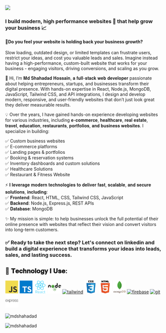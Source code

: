<img src="https://i.postimg.cc/qq1m7gt6/Github-Updated-Banner.jpg"/>
<div>
  <h3><b>I build modern, high performance websites 🚀 that help grow your business</b> 📈</h3>
  <h4>🚀<b>Do you feel your website is holding back your business growth?</b></h4>
  <p>Slow loading, outdated design, or limited templates can frustrate users, restrict your ideas, and cost you valuable leads and sales. Imagine instead having a high-performance, custom-built website that works for your business - engaging visitors, driving conversions, and scaling as you grow.</p>
</div>
<p>
👋 Hi, I’m 𝐌𝐝 𝐒𝐡𝐚𝐡𝐚𝐝𝐚𝐝 𝐇𝐨𝐬𝐬𝐚𝐢𝐧, 𝐚 𝐟𝐮𝐥𝐥-𝐬𝐭𝐚𝐜𝐤 𝐰𝐞𝐛 𝐝𝐞𝐯𝐞𝐥𝐨𝐩𝐞𝐫 passionate about helping entrepreneurs, startups, and businesses transform their digital presence. With hands-on expertise in React, Node.js, MongoDB, JavaScript, Tailwind CSS, and API integrations, I design and develop modern, responsive, and user-friendly websites that don’t just look great they deliver measurable results.

💡 Over the years, I have gained hands-on experience developing websites for various industries, including 𝐞-𝐜𝐨𝐦𝐦𝐞𝐫𝐜𝐞, 𝐡𝐞𝐚𝐥𝐭𝐡𝐜𝐚𝐫𝐞, 𝐫𝐞𝐚𝐥 𝐞𝐬𝐭𝐚𝐭𝐞, 𝐭𝐫𝐚𝐯𝐞𝐥, 𝐞𝐝𝐮𝐜𝐚𝐭𝐢𝐨𝐧, 𝐫𝐞𝐬𝐭𝐚𝐮𝐫𝐚𝐧𝐭𝐬, 𝐩𝐨𝐫𝐭𝐟𝐨𝐥𝐢𝐨𝐬, 𝐚𝐧𝐝 𝐛𝐮𝐬𝐢𝐧𝐞𝐬𝐬 𝐰𝐞𝐛𝐬𝐢𝐭𝐞𝐬. I specialize in building:

✅ Custom business websites <br/>
✅ E-commerce platforms <br/>
✅ Landing pages & portfolios <br/>
✅ Booking & reservation systems <br/>
✅ Inventory dashboards and custom solutions <br/>
✅ Healthcare Solutions <br/>
✅ Restaurant & Fitness Website <br/>

⚡ 𝐈 𝐥𝐞𝐯𝐞𝐫𝐚𝐠𝐞 𝐦𝐨𝐝𝐞𝐫𝐧 𝐭𝐞𝐜𝐡𝐧𝐨𝐥𝐨𝐠𝐢𝐞𝐬 𝐭𝐨 𝐝𝐞𝐥𝐢𝐯𝐞𝐫 𝐟𝐚𝐬𝐭, 𝐬𝐜𝐚𝐥𝐚𝐛𝐥𝐞, 𝐚𝐧𝐝 𝐬𝐞𝐜𝐮𝐫𝐞 𝐬𝐨𝐥𝐮𝐭𝐢𝐨𝐧𝐬, 𝐢𝐧𝐜𝐥𝐮𝐝𝐢𝐧𝐠: <br/>
✅ 𝐅𝐫𝐨𝐧𝐭𝐞𝐧𝐝: React, HTML, CSS, Tailwind CSS, JavaScript <br/>
✅ 𝐁𝐚𝐜𝐤𝐞𝐧𝐝: Node.js, Express.js, REST APIs <br/>
✅ 𝐃𝐚𝐭𝐚𝐛𝐚𝐬𝐞: MongoDB <br/>

✨ My mission is simple: to help businesses unlock the full potential of their online presence with websites that reflect their vision and convert visitors into long-term customers.

<h3>✅ <b>Ready to take the next step? Let's connect on linkedin and build a digital experience that transforms your ideas into leads, sales, and lasting success.</b> <h3/>
</p>
<h2>🚀 𝐓𝐞𝐜𝐡𝐧𝐨𝐥𝐨𝐠𝐲 𝐈 𝐔𝐬𝐞:</h2>
<p><a target="_blank" href="https://raw.githubusercontent.com/devicons/devicon/master/icons/javascript/javascript-original.svg" style="display: inline-block;  margin-right: '2px';"><img src="https://raw.githubusercontent.com/devicons/devicon/master/icons/javascript/javascript-original.svg" alt="javascript" width="42" height="42" /></a>
<a target="_blank" href="https://raw.githubusercontent.com/devicons/devicon/master/icons/typescript/typescript-original.svg" style="display: inline-block; margin-right: '2px';"><img src="https://raw.githubusercontent.com/devicons/devicon/master/icons/typescript/typescript-original.svg" alt="typescript" width="42" height="42" /></a>
<a target="_blank" href="https://raw.githubusercontent.com/devicons/devicon/master/icons/react/react-original-wordmark.svg" style="display: inline-block;"><img src="https://raw.githubusercontent.com/devicons/devicon/master/icons/react/react-original-wordmark.svg" alt="react" width="42" height="42" /></a>
<a target="_blank" href="https://raw.githubusercontent.com/devicons/devicon/master/icons/nodejs/nodejs-original-wordmark.svg" style="display: inline-block;"><img src="https://raw.githubusercontent.com/devicons/devicon/master/icons/nodejs/nodejs-original-wordmark.svg" alt="nodejs" width="42" height="42" /></a>
<a target="_blank" href="https://www.vectorlogo.zone/logos/tailwindcss/tailwindcss-icon.svg" style="display: inline-block;"><img src="https://www.vectorlogo.zone/logos/tailwindcss/tailwindcss-icon.svg" alt="tailwind" width="42" height="42" /></a>
<a target="_blank" href="https://raw.githubusercontent.com/devicons/devicon/master/icons/css3/css3-original-wordmark.svg" style="display: inline-block;"><img src="https://raw.githubusercontent.com/devicons/devicon/master/icons/css3/css3-original-wordmark.svg" alt="css3" width="42" height="42" /></a>
<a target="_blank" href="https://raw.githubusercontent.com/devicons/devicon/master/icons/html5/html5-original-wordmark.svg" style="display: inline-block;"><img src="https://raw.githubusercontent.com/devicons/devicon/master/icons/html5/html5-original-wordmark.svg" alt="html5" width="42" height="42" /></a>
<a target="_blank" href="https://raw.githubusercontent.com/devicons/devicon/master/icons/mongodb/mongodb-original-wordmark.svg" style="display: inline-block;"><img src="https://raw.githubusercontent.com/devicons/devicon/master/icons/mongodb/mongodb-original-wordmark.svg" alt="mongodb" width="42" height="42" /></a>
<a target="_blank" href="https://www.vectorlogo.zone/logos/firebase/firebase-icon.svg" style="display: inline-block;"><img src="https://www.vectorlogo.zone/logos/firebase/firebase-icon.svg" alt="firebase" width="42" height="42" /></a>
<a target="_blank" href="https://www.vectorlogo.zone/logos/git-scm/git-scm-icon.svg" style="display: inline-block;"><img src="https://www.vectorlogo.zone/logos/git-scm/git-scm-icon.svg" alt="git" width="42" height="42" /></a>
<a target="_blank" href="https://raw.githubusercontent.com/devicons/devicon/master/icons/express/express-original-wordmark.svg" style="display: inline-block;"><img src="https://raw.githubusercontent.com/devicons/devicon/master/icons/express/express-original-wordmark.svg" alt="express" width="42" height="42" /></a></p>
<p><img align="center" src="https://github-readme-streak-stats.herokuapp.com/?user=mdshahadad&" alt="mdshahadad" /></p>
<p><img src="https://github-readme-stats.vercel.app/api/top-langs?username=mdshahadad&show_icons=true&locale=en&layout=compact" alt="mdshahadad" /></p>

